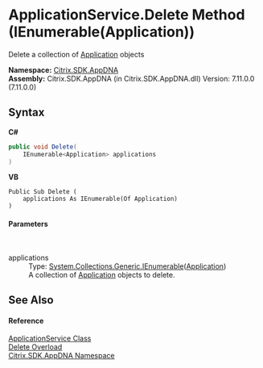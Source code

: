 # ApplicationService.Delete Method (IEnumerable(Application))
 

Delete a collection of <a href="1779bfff-4b29-0f26-8a09-10acdd530bbc">Application</a> objects

**Namespace:**&nbsp;[Citrix.SDK.AppDNA](index.md)<br />**Assembly:**&nbsp;Citrix.SDK.AppDNA (in Citrix.SDK.AppDNA.dll) Version: 7.11.0.0 (7.11.0.0)

## Syntax

**C#**
```csharp
public void Delete(
	IEnumerable<Application> applications
)
```

**VB**
```vbnet
Public Sub Delete ( 
	applications As IEnumerable(Of Application)
)
```


#### Parameters
&nbsp;<dl><dt>applications</dt><dd>Type: <a href="http://msdn2.microsoft.com/en-us/library/9eekhta0" target="_blank">System.Collections.Generic.IEnumerable</a>(<a href="1779bfff-4b29-0f26-8a09-10acdd530bbc">Application</a>)<br />A collection of <a href="1779bfff-4b29-0f26-8a09-10acdd530bbc">Application</a> objects to delete.</dd></dl>

## See Also


#### Reference
<a href="4190f2b6-31d1-9744-132e-b12e165db1a3">ApplicationService Class</a><br /><a href="33963adf-d514-5cdf-5fd1-6cc8c7f7be66">Delete Overload</a><br /><a href="fe2d265b-410b-8b11-1eb4-a790e0b062bf">Citrix.SDK.AppDNA Namespace</a><br />